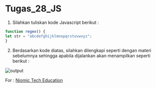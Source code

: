 # Tugas_28_JS

1. Silahkan tuliskan kode Javascript berikut :
```javascript
function regex() {
let str = "abcdefghijklmnopqrstuvwxyz";
}
```

2. Berdasarkan kode diatas, silahkan dilengkapi seperti dengan materi sebelumnya sehingga apabila dijalankan akan menampilkan seperti berikut :
<p>
<img src="https://lh6.googleusercontent.com/0ti302mwzZrMafcZbHXIMHgNU4syW9QPTefkt8ZT76je9guhF8jgX6VU3Orabr2A-zPWb5fFqB9txZaiNGb3yyy7XRMvdLZwpj9i8HIJaqea4_Aj3O7hkOiFIkOj4z8Tao3EVSIM" alt="output"/>
</p>

For : [Niomic Tech Education](https://niomic.com/)
